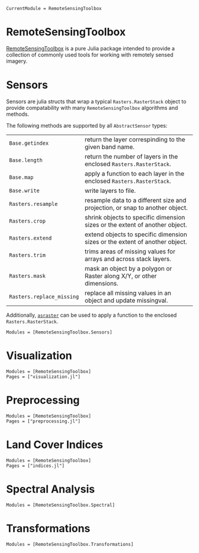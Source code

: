 ```@meta
CurrentModule = RemoteSensingToolbox
```

# RemoteSensingToolbox

[RemoteSensingToolbox](https://github.com/JoshuaBillson/RemoteSensingToolbox.jl) is a pure Julia package intended to provide a collection of commonly used tools for working with remotely sensed imagery.

# Sensors

Sensors are julia structs that wrap a typical `Rasters.RasterStack` object to provide compatability with many `RemoteSensingToolbox` algorithms and methods.

The following methods are supported by all `AbstractSensor` types:

|                           |                                                                              |
| :------------------------ | :--------------------------------------------------------------------------- |
| `Base.getindex`           | return the layer correspinding to the given band name.                       |
| `Base.length`             | return the number of layers in the enclosed `Rasters.RasterStack`.           |
| `Base.map`                | apply a function to each layer in the enclosed `Rasters.RasterStack`.        |
| `Base.write`              | write layers to file.                                                        |
| `Rasters.resample`        | resample data to a different size and projection, or snap to another object. |
| `Rasters.crop`            | shrink objects to specific dimension sizes or the extent of another object.  |
| `Rasters.extend`          | extend objects to specific dimension sizes or the extent of another object.  |
| `Rasters.trim`            | trims areas of missing values for arrays and across stack layers.            |
| `Rasters.mask`            | mask an object by a polygon or Raster along X/Y, or other dimensions.        |
| `Rasters.replace_missing` | replace all missing values in an object and update missingval.               |

Additionally, [`asraster`](@ref) can be used to apply a function to the enclosed `Rasters.RasterStack`.

```@autodocs
Modules = [RemoteSensingToolbox.Sensors]
```

# Visualization

```@autodocs
Modules = [RemoteSensingToolbox]
Pages = ["visualization.jl"]
```

# Preprocessing

```@autodocs
Modules = [RemoteSensingToolbox]
Pages = ["preprocessing.jl"]
```

# Land Cover Indices

```@autodocs
Modules = [RemoteSensingToolbox]
Pages = ["indices.jl"]
```

# Spectral Analysis

```@autodocs
Modules = [RemoteSensingToolbox.Spectral]
```

# Transformations

```@autodocs
Modules = [RemoteSensingToolbox.Transformations]
```